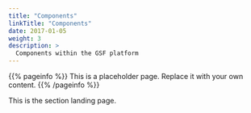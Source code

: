```yaml
---
title: "Components"
linkTitle: "Components"
date: 2017-01-05
weight: 3
description: >
  Components within the GSF platform
---
```


{{% pageinfo %}}
This is a placeholder page. Replace it with your own content.
{{% /pageinfo %}}

This is the section landing page.
